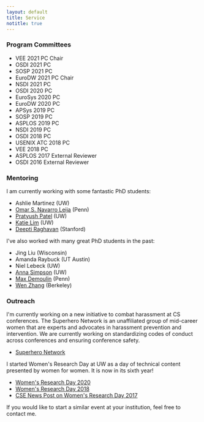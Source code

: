 ```yaml
---
layout: default
title: Service
notitle: true
---
```


### Program Committees

* VEE 2021 PC Chair
* OSDI 2021 PC
* SOSP 2021 PC
* EuroDW 2021 PC Chair
* NSDI 2021 PC
* OSDI 2020 PC
* EuroSys 2020 PC
* EuroDW 2020 PC
* APSys 2019 PC
* SOSP 2019 PC
* ASPLOS 2019 PC
* NSDI 2019 PC
* OSDI 2018 PC
* USENIX ATC 2018 PC
* VEE 2018 PC
* ASPLOS 2017 External Reviewer
* OSDI 2016 External Reviewer

### Mentoring
I am currently working with some fantastic PhD students:

* Ashlie Martinez (UW)
* [Omar S. Navarro Leija](https://gatowololo.github.io/) (Penn)
* [Pratyush Patel](https://homes.cs.washington.edu/~patelp1/) (UW)
* [Katie Lim](https://homes.cs.washington.edu/~katielim/) (UW)
* [Deepti Raghavan](https://deeptir.me/) (Stanford)

I've also worked with many great PhD students in the past:

* Jing Liu (Wisconsin)
* Amanda Raybuck (UT Austin)
* Niel Lebeck (UW)
* [Anna Simpson](https://homes.cs.washington.edu/~aksimpso/) (UW)
* [Max Demoulin](http://www.maxdml.com/) (Penn)
* [Wen Zhang](https://people.eecs.berkeley.edu/~zhangwen/) (Berkeley)

### Outreach
I'm currently working on a new initiative to combat harassment at CS
conferences.  The Superhero Network is an unaffiliated group of mid-career women
that are experts and advocates in harassment prevention and
intervention.  We are currently working on standardizing codes of
conduct across conferences and ensuring conference safety.

* [Superhero Network](https://github.com/iyzhang/superhero-network/)

I started Women's Research Day at UW as a day of technical content
presented by women for women. It is now in its sixth year!

* [Women's Research Day 2020](http://wrd.cs.washington.edu/)
* [Women's Research Day
  2018](https://www.facebook.com/events/2085124848383890/)
* [CSE News Post on Women's Research Day 2017](https://news.cs.washington.edu/2017/04/01/allen-schools-2017-womens-research-day/)

If you would like to start a similar event at your institution, feel
free to contact me.
